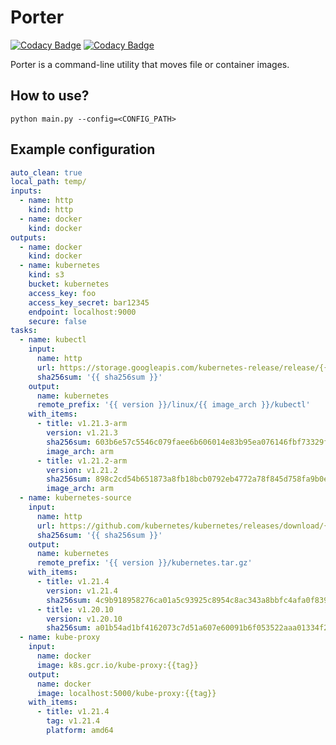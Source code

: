 # Porter

[![Codacy Badge](https://app.codacy.com/project/badge/Grade/ee4a8f2cd32e4e90b34d90a00e85d1cf)](https://www.codacy.com/gh/dereknex/porter/dashboard?utm_source=github.com&utm_medium=referral&utm_content=dereknex/porter&utm_campaign=Badge_Grade) [![Codacy Badge](https://app.codacy.com/project/badge/Coverage/ee4a8f2cd32e4e90b34d90a00e85d1cf)](https://www.codacy.com/gh/dereknex/porter/dashboard?utm_source=github.com&utm_medium=referral&utm_content=dereknex/porter&utm_campaign=Badge_Coverage)

Porter is a command-line utility that moves file or container images.

## How to use?

`python main.py --config=<CONFIG_PATH>`

## Example configuration

```yaml
auto_clean: true
local_path: temp/
inputs:
  - name: http
    kind: http
  - name: docker
    kind: docker
outputs:
  - name: docker
    kind: docker
  - name: kubernetes
    kind: s3
    bucket: kubernetes
    access_key: foo
    access_key_secret: bar12345
    endpoint: localhost:9000
    secure: false
tasks:
  - name: kubectl
    input:
      name: http
      url: https://storage.googleapis.com/kubernetes-release/release/{{ version }}/bin/linux/{{ image_arch }}/kubectl
      sha256sum: '{{ sha256sum }}'
    output:
      name: kubernetes
      remote_prefix: '{{ version }}/linux/{{ image_arch }}/kubectl'
    with_items:
      - title: v1.21.3-arm
        version: v1.21.3
        sha256sum: 603b6e57c5546c079faee6b606014e83b95ea076146fbf73329f3069968f83bf
        image_arch: arm
      - title: v1.21.2-arm
        version: v1.21.2
        sha256sum: 898c2cd54b651873a8fb18bcb0792eb4772a78f845d758fa9b0eee278aede869
        image_arch: arm
  - name: kubernetes-source
    input:
      name: http
      url: https://github.com/kubernetes/kubernetes/releases/download/{{ version }}/kubernetes.tar.gz
      sha256sum: '{{ sha256sum }}'
    output:
      name: kubernetes
      remote_prefix: '{{ version }}/kubernetes.tar.gz'
    with_items:
      - title: v1.21.4
        version: v1.21.4
        sha256sum: 4c9b918958276ca01a5c93925c8954c8ac343a8bbfc4afa0f8391c95e9bfe727
      - title: v1.20.10
        version: v1.20.10
        sha256sum: a01b54ad1bf4162073c7d51a607e60091b6f053522aaa01334f231b83e7aca25
  - name: kube-proxy
    input:
      name: docker
      image: k8s.gcr.io/kube-proxy:{{tag}}
    output:
      name: docker
      image: localhost:5000/kube-proxy:{{tag}}
    with_items:
      - title: v1.21.4
        tag: v1.21.4
        platform: amd64
```
